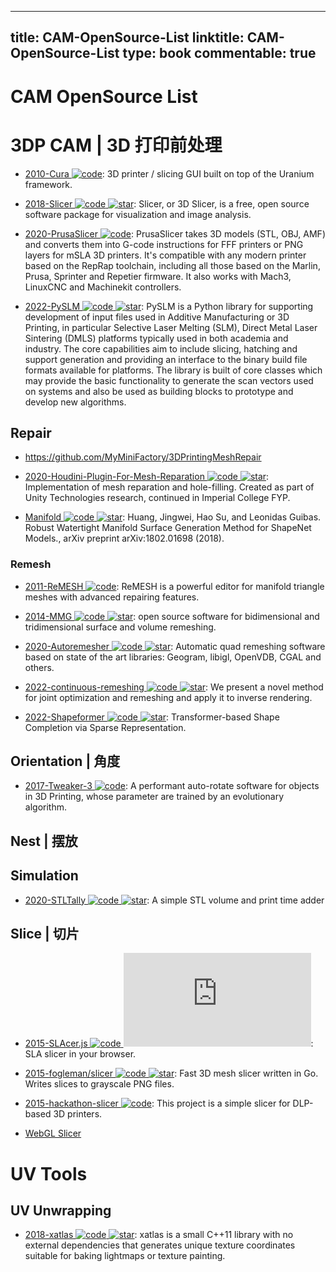
---
title: CAM-OpenSource-List
linktitle: CAM-OpenSource-List
type: book
commentable: true
---

# CAM OpenSource List

# 3DP CAM | 3D 打印前处理

- [2010-Cura ![code](https://ng-tech.icu/assets/code.svg)](https://github.com/Ultimaker/Cura): 3D printer / slicing GUI built on top of the Uranium framework.

- [2018-Slicer ![code](https://ng-tech.icu/assets/code.svg) ![star](https://img.shields.io/github/stars/Slicer/Slicer)](https://github.com/Slicer/Slicer): Slicer, or 3D Slicer, is a free, open source software package for visualization and image analysis.

- [2020-PrusaSlicer ![code](https://ng-tech.icu/assets/code.svg)](https://github.com/prusa3d/PrusaSlicer): PrusaSlicer takes 3D models (STL, OBJ, AMF) and converts them into G-code instructions for FFF printers or PNG layers for mSLA 3D printers. It's compatible with any modern printer based on the RepRap toolchain, including all those based on the Marlin, Prusa, Sprinter and Repetier firmware. It also works with Mach3, LinuxCNC and Machinekit controllers.

- [2022-PySLM ![code](https://ng-tech.icu/assets/code.svg) ![star](https://img.shields.io/github/stars/drlukeparry/pyslm)](https://github.com/drlukeparry/pyslm): PySLM is a Python library for supporting development of input files used in Additive Manufacturing or 3D Printing, in particular Selective Laser Melting (SLM), Direct Metal Laser Sintering (DMLS) platforms typically used in both academia and industry. The core capabilities aim to include slicing, hatching and support generation and providing an interface to the binary build file formats available for platforms. The library is built of core classes which may provide the basic functionality to generate the scan vectors used on systems and also be used as building blocks to prototype and develop new algorithms.

## Repair

- https://github.com/MyMiniFactory/3DPrintingMeshRepair

- [2020-Houdini-Plugin-For-Mesh-Reparation ![code](https://ng-tech.icu/assets/code.svg) ![star](https://img.shields.io/github/stars/Ozeuth/Houdini-Plugin-For-Mesh-Reparation)](https://github.com/Ozeuth/Houdini-Plugin-For-Mesh-Reparation): Implementation of mesh reparation and hole-filling. Created as part of Unity Technologies research, continued in Imperial College FYP.

- [Manifold ![code](https://ng-tech.icu/assets/code.svg) ![star](https://img.shields.io/github/stars/hjwdzh/ManifoldPlus)](https://github.com/hjwdzh/ManifoldPlus): Huang, Jingwei, Hao Su, and Leonidas Guibas. Robust Watertight Manifold Surface Generation Method for ShapeNet Models., arXiv preprint arXiv:1802.01698 (2018).

### Remesh

- [2011-ReMESH ![code](https://ng-tech.icu/assets/code.svg)](https://remesh.sourceforge.net/index.html): ReMESH is a powerful editor for manifold triangle meshes with advanced repairing features.

- [2014-MMG ![code](https://ng-tech.icu/assets/code.svg) ![star](https://img.shields.io/github/stars/2014-MmgTools/mmg)](https://github.com/2014-MmgTools/mmg): open source software for bidimensional and tridimensional surface and volume remeshing.

- [2020-Autoremesher ![code](https://ng-tech.icu/assets/code.svg) ![star](https://img.shields.io/github/stars/huxingyi/autoremesher)](https://github.com/huxingyi/autoremesher): Automatic quad remeshing software based on state of the art libraries: Geogram, libigl, OpenVDB, CGAL and others.

- [2022-continuous-remeshing ![code](https://ng-tech.icu/assets/code.svg) ![star](https://img.shields.io/github/stars/Profactor/continuous-remeshing)](https://github.com/Profactor/continuous-remeshing): We present a novel method for joint optimization and remeshing and apply it to inverse rendering.

- [2022-Shapeformer ![code](https://ng-tech.icu/assets/code.svg) ![star](https://img.shields.io/github/stars/qheldiv/shapeformer)](https://github.com/qheldiv/shapeformer): Transformer-based Shape Completion via Sparse Representation.

## Orientation | 角度

- [2017-Tweaker-3 ![code](https://ng-tech.icu/assets/code.svg)](https://github.com/ChristophSchranz/Tweaker-3): A performant auto-rotate software for objects in 3D Printing, whose parameter are trained by an evolutionary algorithm.

## Nest | 摆放

## Simulation

- [2020-STLTally ![code](https://ng-tech.icu/assets/code.svg) ![star](https://img.shields.io/github/stars/DrMcCoy/STLTally)](https://github.com/DrMcCoy/STLTally): A simple STL volume and print time adder

## Slice | 切片

- [2015-SLAcer.js ![code](https://ng-tech.icu/assets/code.svg) ![star](https://img.shields.io/github/stars/skarab42/SLAcer.js)](https://github.com/skarab42/SLAcer.js): SLA slicer in your browser.

- [2015-fogleman/slicer ![code](https://ng-tech.icu/assets/code.svg) ![star](https://img.shields.io/github/stars/fogleman/slicer)](https://github.com/fogleman/slicer): Fast 3D mesh slicer written in Go. Writes slices to grayscale PNG files.

- [2015-hackathon-slicer ![code](https://ng-tech.icu/assets/code.svg)](https://github.com/Formlabs/hackathon-slicer): This project is a simple slicer for DLP-based 3D printers.

- [WebGL Slicer](https://byronxu99.github.io/webgl-slicer/)

# UV Tools

## UV Unwrapping

- [2018-xatlas ![code](https://ng-tech.icu/assets/code.svg) ![star](https://img.shields.io/github/stars/jpcy/xatlas)](https://github.com/jpcy/xatlas): xatlas is a small C++11 library with no external dependencies that generates unique texture coordinates suitable for baking lightmaps or texture painting.

    